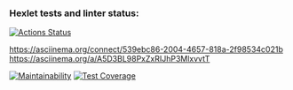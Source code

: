 ### Hexlet tests and linter status:
[![Actions Status](https://github.com/dzam3/java-project-71/actions/workflows/hexlet-check.yml/badge.svg)](https://github.com/dzam3/java-project-71/actions)

https://asciinema.org/connect/539ebc86-2004-4657-818a-2f98534c021b
https://asciinema.org/a/A5D3BL98PxZxRIJhP3MlxvvtT

[![Maintainability](https://api.codeclimate.com/v1/badges/1cfc4936470f83ec93ff/maintainability)](https://codeclimate.com/github/dzam3/java-project-71/maintainability)
[![Test Coverage](https://api.codeclimate.com/v1/badges/1cfc4936470f83ec93ff/test_coverage)](https://codeclimate.com/github/dzam3/java-project-71/test_coverage)